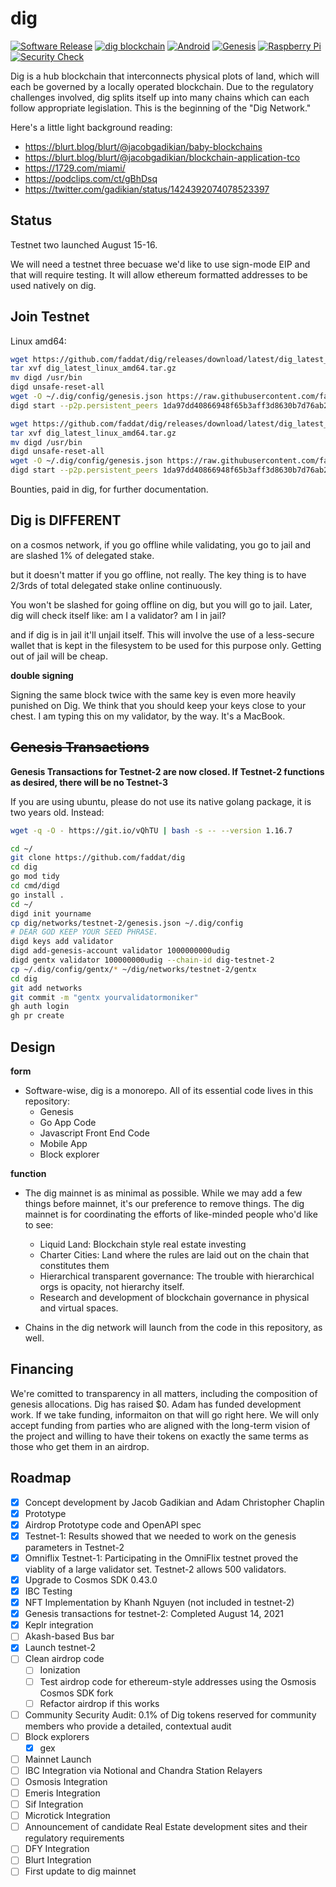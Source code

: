 # dig

[![Software Release](https://github.com/notional-labs/dig/actions/workflows/release.yml/badge.svg)](https://github.com/notional-labs/dig/actions/workflows/release.yml)
[![dig blockchain](https://github.com/notional-labs/dig/actions/workflows/build.yml/badge.svg)](https://github.com/notional-labs/dig/actions/workflows/build.yml)
[![Android](https://github.com/notional-labs/dig/actions/workflows/flutter.yml/badge.svg)](https://github.com/notional-labs/dig/actions/workflows/flutter.yml)
[![Genesis](https://github.com/notional-labs/dig/actions/workflows/main.yml/badge.svg)](https://github.com/notional-labs/dig/actions/workflows/main.yml)
[![Raspberry Pi](https://github.com/notional-labs/dig/actions/workflows/pi.yml/badge.svg)](https://github.com/notional-labs/dig/actions/workflows/pi.yml)
[![Security Check](https://github.com/notional-labs/dig/actions/workflows/codeql-analysis.yml/badge.svg)](https://github.com/notional-labs/dig/actions/workflows/codeql-analysis.yml)

Dig is a hub blockchain that interconnects physical plots of land, which will each be governed by a locally operated blockchain.  Due to the regulatory challenges involved, dig splits itself up into many chains which can each follow appropriate legislation.  This is the beginning of the "Dig Network."


Here's a little light background reading:

* https://blurt.blog/blurt/@jacobgadikian/baby-blockchains
* https://blurt.blog/blurt/@jacobgadikian/blockchain-application-tco
* https://1729.com/miami/
* https://podclips.com/ct/gBhDsq
* https://twitter.com/gadikian/status/1424392074078523397


## Status
Testnet two launched August 15-16.

We will need a testnet three becuase we'd like to use sign-mode EIP and that will require testing.  It will allow ethereum formatted addresses to be used natively on dig.



## Join Testnet

Linux amd64:

```bash
wget https://github.com/faddat/dig/releases/download/latest/dig_latest_linux_amd64.tar.gz
tar xvf dig_latest_linux_amd64.tar.gz
mv digd /usr/bin
digd unsafe-reset-all
wget -O ~/.dig/config/genesis.json https://raw.githubusercontent.com/faddat/dig/master/networks/testnet-2/genesis.json
digd start --p2p.persistent_peers 1da97dd40866948f65b3aff3d8630b7d76ab20ea@95.217.196.54:2090
```

```bash
wget https://github.com/faddat/dig/releases/download/latest/dig_latest_linux_arm64.tar.gz
tar xvf dig_latest_linux_amd64.tar.gz
mv digd /usr/bin
digd unsafe-reset-all
wget -O ~/.dig/config/genesis.json https://raw.githubusercontent.com/faddat/dig/master/networks/testnet-2/genesis.json
digd start --p2p.persistent_peers 1da97dd40866948f65b3aff3d8630b7d76ab20ea@95.217.196.54:2090
```

Bounties, paid in dig, for further documentation.


## Dig is DIFFERENT

on a cosmos network, if you go offline while validating, you go to jail and are slashed 1% of delegated stake.

but it doesn't matter if you go offline, not really.  The key thing is to have 2/3rds of total delegated stake online continuously.

You won't be slashed for going offline on dig, but you will go to jail.  Later, dig will check itself like: am I a validator?  am I in jail?

and if dig is in jail it'll unjail itself.  This will involve the use of a less-secure wallet that is kept in the filesystem to be used for this purpose only.  Getting out of jail will be cheap.  

**double signing**

Signing the same block twice with the same key is even more heavily punished on Dig.  We think that you should keep your keys close to your chest.  I am typing this on my validator, by the way.  It's a MacBook.  



## ~~Genesis Transactions~~
**Genesis Transactions for Testnet-2 are now closed.  If Testnet-2 functions as desired, there will be no Testnet-3**

If you are using ubuntu, please do not use its native golang package, it is two years old.  Instead:

```bash
wget -q -O - https://git.io/vQhTU | bash -s -- --version 1.16.7
```

```bash
cd ~/
git clone https://github.com/faddat/dig
cd dig
go mod tidy
cd cmd/digd
go install .
cd ~/
digd init yourname
cp dig/networks/testnet-2/genesis.json ~/.dig/config
# DEAR GOD KEEP YOUR SEED PHRASE.
digd keys add validator
digd add-genesis-account validator 1000000000udig
digd gentx validator 100000000udig --chain-id dig-testnet-2
cp ~/.dig/config/gentx/* ~/dig/networks/testnet-2/gentx
cd dig
git add networks
git commit -m "gentx yourvalidatormoniker"
gh auth login
gh pr create
```

## Design

**form**
* Software-wise, dig is a monorepo.  All of its essential code lives in this repository:
  * Genesis
  * Go App Code
  * Javascript Front End Code
  * Mobile App
  * Block explorer

**function**
* The dig mainnet is as minimal as possible.  While we may add a few things before mainnet, it's our preference to remove things.  The dig mainnet is for coordinating the efforts of like-minded people who'd like to see:
  * Liquid Land: Blockchain style real estate investing
  * Charter Cities: Land where the rules are laid out on the chain that constitutes them
  * Hierarchical transparent governance: The trouble with hierarchical orgs is opacity, not hierarchy itself.
  * Research and development of blockchain governance in physical and virtual spaces.    


* Chains in the dig network will launch from the code in this repository, as well.   


## Financing

We're comitted to transparency in all matters, including the composition of genesis allocations.  Dig has raised $0.  Adam has funded development work.  If we take funding, informaiton on that will go right here.  We will only accept funding from parties who are aligned with the long-term vision of the project and willing to have their tokens on exactly the same terms as those who get them in an airdrop.

## Roadmap

- [x] Concept development by Jacob Gadikian and Adam Christopher Chaplin
- [x] Prototype
- [x] Airdrop Prototype code and OpenAPI spec
- [x] Testnet-1:  Results showed that we needed to work on the genesis parameters in Testnet-2
- [x] Omniflix Testnet-1: Participating in the OmniFlix testnet proved the viablity of a large validator set.  Testnet-2 allows 500 validators.
- [x] Upgrade to Cosmos SDK 0.43.0
- [x] IBC Testing
- [x] NFT Implementation by Khanh Nguyen (not included in testnet-2)
- [x] Genesis transactions for testnet-2: Completed August 14, 2021
- [x] Keplr integration
- [ ] Akash-based Bus bar
- [x] Launch testnet-2
- [ ] Clean airdrop code
  - [ ] Ionization
  - [ ] Test airdrop code for ethereum-style addresses using the Osmosis Cosmos SDK fork
  - [ ] Refactor airdrop if this works
- [ ] Community Security Audit: 0.1% of Dig tokens reserved for community members who provide a detailed, contextual audit
- [ ] Block explorers
  - [x] gex
- [ ] Mainnet Launch
- [ ] IBC Integration via Notional and Chandra Station Relayers
- [ ] Osmosis Integration
- [ ] Emeris Integration
- [ ] Sif Integration
- [ ] Microtick Integration
- [ ] Announcement of candidate Real Estate development sites and their regulatory requirements
- [ ] DFY Integration
- [ ] Blurt Integration
- [ ] First update to dig mainnet
